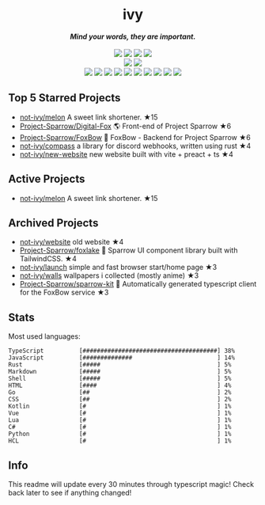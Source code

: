 <!-- deno-fmt-ignore-file -->
<h1 align="center">ivy</h1>
<div align="center">
  <b><i>Mind your words, they are important.</i></b>
  <br />
  <br />
  <img src="https://img.shields.io/badge/-Vim-%23f4d3d5?logo=Vim&labelColor=4c566a" />
  <img src="https://img.shields.io/badge/-CLion-%23ffaaea?logo=CLion&labelColor=4c566a" />
  <img src="https://img.shields.io/badge/-IntellJ IDEA-%23ffd3da?logo=IntelliJIDEA&labelColor=4c566a" />
  <img src="https://img.shields.io/badge/-Visual Studio Code-%23ffbeef?logo=VisualStudioCode&labelColor=4c566a" />
  <br />
  <img src="https://img.shields.io/badge/-macOS-%23e9d3d0?logo=macOS&labelColor=4c566a" />
  <img src="https://img.shields.io/badge/-Linux-%23f69ee1?logo=Linux&labelColor=4c566a" />
  <br />
<img src="https://img.shields.io/badge/-TypeScript-ece4db" />
<img src="https://img.shields.io/badge/-Go-fae1dd" />
<img src="https://img.shields.io/badge/-Rust-f8edeb" />
<img src="https://img.shields.io/badge/-JavaScript-ffd7ba" />
<img src="https://img.shields.io/badge/-other-e8e8e4" />
<img src="https://img.shields.io/badge/-Markdown-d8e2dc" />
<img src="https://img.shields.io/badge/-Shell-fec5bb" />
<img src="https://img.shields.io/badge/-Kotlin-fec89a" />
<img src="https://img.shields.io/badge/-Vue-fcd5ce" />
<img src="https://img.shields.io/badge/-HTML-ffe5d9" />
  <br />
</div>

## Top 5 Starred Projects

- [not-ivy/melon](https://github.com/not-ivy/melon) A sweet link shortener. ★15
- [Project-Sparrow/Digital-Fox](https://github.com/Project-Sparrow/Digital-Fox) 🌎 Front-end of Project Sparrow ★6
- [Project-Sparrow/FoxBow](https://github.com/Project-Sparrow/FoxBow) 🏹 FoxBow - Backend for Project Sparrow ★6
- [not-ivy/compass](https://github.com/not-ivy/compass) a library for discord webhooks, written using rust ★4
- [not-ivy/new-website](https://github.com/not-ivy/new-website) new website built with vite + preact + ts ★4

## Active Projects

- [not-ivy/melon](https://github.com/not-ivy/melon) A sweet link shortener. ★15

## Archived Projects

- [not-ivy/website](https://github.com/not-ivy/website) old website ★4
- [Project-Sparrow/foxlake](https://github.com/Project-Sparrow/foxlake) 🍰 Sparrow UI component library built with TailwindCSS. ★4
- [not-ivy/launch](https://github.com/not-ivy/launch) simple and fast browser start/home page ★3
- [not-ivy/walls](https://github.com/not-ivy/walls) wallpapers i collected (mostly anime) ★3
- [Project-Sparrow/sparrow-kit](https://github.com/Project-Sparrow/sparrow-kit) 🤖 Automatically generated typescript client for the FoxBow service ★3

## Stats

Most used languages:
```
TypeScript          [######################################] 38%
JavaScript          [##############                        ] 14%
Rust                [#####                                 ] 5%
Markdown            [#####                                 ] 5%
Shell               [#####                                 ] 5%
HTML                [####                                  ] 4%
Go                  [##                                    ] 2%
CSS                 [##                                    ] 2%
Kotlin              [#                                     ] 1%
Vue                 [#                                     ] 1%
Lua                 [#                                     ] 1%
C#                  [#                                     ] 1%
Python              [#                                     ] 1%
HCL                 [#                                     ] 1%
```

## Info

This readme will update every 30 minutes through typescript magic! Check back later to see if anything changed!
